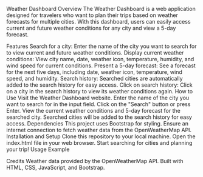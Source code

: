 Weather Dashboard Overview
The Weather Dashboard is a web application designed for travelers who want to plan their trips based on weather forecasts for multiple cities. With this dashboard, users can easily access current and future weather conditions for any city and view a 5-day forecast.


Features
Search for a city: Enter the name of the city you want to search for to view current and future weather conditions.
Display current weather conditions: View city name, date, weather icon, temperature, humidity, and wind speed for current conditions.
Present a 5-day forecast: See a forecast for the next five days, including date, weather icon, temperature, wind speed, and humidity.
Search history: Searched cities are automatically added to the search history for easy access.
Click on search history: Click on a city in the search history to view its weather conditions again.
How to Use
Visit the Weather Dashboard website.
Enter the name of the city you want to search for in the input field.
Click on the "Search" button or press Enter.
View the current weather conditions and 5-day forecast for the searched city.
Searched cities will be added to the search history for easy access.
Dependencies
This project uses Bootstrap for styling.
Ensure an internet connection to fetch weather data from the OpenWeatherMap API.
Installation and Setup
Clone this repository to your local machine.
Open the index.html file in your web browser.
Start searching for cities and planning your trip!
Usage Example

Credits
Weather data provided by the OpenWeatherMap API.
Built with HTML, CSS, JavaScript, and Bootstrap.
